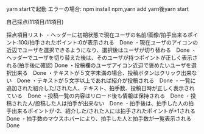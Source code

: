 yarn startで起動 エラーの場合: npm install npm,yarn add yarn後yarn start

自己採点(11項目/11項目)

採点項目リスト
・ヘッダーに初期状態で現在ユーザの名前/画像/拍手出来るポイント:100/拍手されたポイント:0が表示される　Done
・現在ユーザのアイコンの近辺でユーザを選択できるようになり、選択後はユーザが切り替わる　Done
・ヘッダーでユーザを切り替えた後は、そのユーザが持つポイントが正しく表示される(拍手後に確認) Done
・投稿欄のユーザアイコン近辺で褒めたいユーザを選択出来る　Done
・テキストが５文字未満の場合、投稿ボタンはクリック出来ない　Done
・テキストが５文字以上であれば紹介が投稿される　Done
・一覧に追加された紹介した/された人、テキスト、拍手数、投稿日時が正しく表示されている　Done
・投稿一覧の内容はリロード後も情報は保持される　Done
・投稿された人/投稿した人は拍手が出来ない　Done
・拍手後は、拍手した人の拍手出来るポイントが-2、紹介した/された人には拍手されたポイントが+1される　Done
・拍手数のマウスホバーにより、拍手した人と拍手数が一覧表示される　Done


